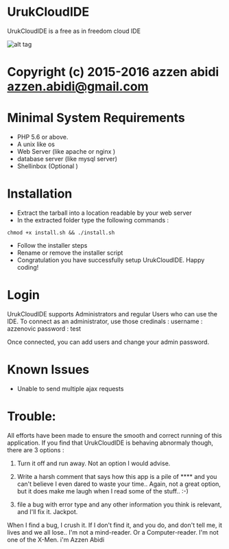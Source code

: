 # UrukCloudIDE
UrukCloudIDE is a free as in freedom cloud IDE

![alt tag](https://github.com/azzenovic/UrukCloudIDE/blob/master/src/public/img/UCIDE-logo.png)

# Copyright (c) 2015-2016 azzen abidi <azzen.abidi@gmail.com>


# Minimal System Requirements
- PHP 5.6 or above.
- A unix like os
- Web Server (like apache or nginx )
- database server (like mysql server)
- Shellinbox (Optional )

# Installation
- Extract the tarball into a location readable by your web server
- In the extracted folder type the following commands : 

```
chmod +x install.sh && ./install.sh
```

- Follow the installer steps 
- Rename or remove the installer script
- Congratulation you have successfully setup UrukCloudIDE. Happy coding!

# Login
UrukCloudIDE supports Administrators and regular Users who can use the IDE. To connect as an administrator, use those credinals :
username : azzenovic
 password : test

Once connected, you can add users and change your admin password.

# Known Issues
- Unable to send multiple ajax requests

# Trouble:

All efforts have been made to ensure the smooth and correct running of this application.
If you find that UrukCloudIDE is behaving abnormaly though, there are 3 options :

1) Turn it off and run away. Not an option I would advise.

2) Write a harsh comment that says how this app is a pile of **** and you can't believe I
even dared to waste your time.. Again, not a great option, but it does make me laugh when I
read some of the stuff.. :-)

3) file a bug  with error type and any other
information you think is relevant, and I'll fix it. Jackpot.

When I find a bug, I crush it. If I don't find it, and you do, and don't tell me, it lives and we all
lose.. I'm not a mind-reader. Or a Computer-reader. I'm not one of the X-Men.
i'm Azzen Abidi
